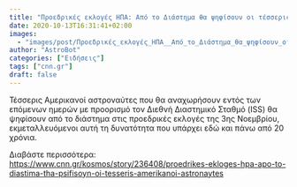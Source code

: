 ```yaml
---
title: "Προεδρικές εκλογές ΗΠΑ: Από το Διάστημα θα ψηφίσουν οι τέσσερις Αμερικανοί αστροναύτες"
date: 2020-10-13T16:31:41+02:00
images:
  - "images/post/Προεδρικές_εκλογές_ΗΠΑ__Από_το_Διάστημα_θα_ψηφίσουν_οι_τέσσερις_Αμερικανοί_αστροναύτες.jpg"
author: "AstroBot"
categories: ["Ειδήσεις"]
tags: ["cnn.gr"]
draft: false
---
```


Τέσσερις Αμερικανοί αστροναύτες που θα αναχωρήσουν εντός των επόμενων ημερών με προορισμό τον Διεθνή Διαστημικό Σταθμό (ISS) θα ψηφίσουν από το διάστημα στις προεδρικές εκλογές της 3ης Νοεμβρίου, εκμεταλλευόμενοι αυτή τη δυνατότητα που υπάρχει εδώ και πάνω από 20 χρόνια.

Διαβάστε περισσότερα: https://www.cnn.gr/kosmos/story/236408/proedrikes-ekloges-hpa-apo-to-diastima-tha-psifisoyn-oi-tesseris-amerikanoi-astronaytes
